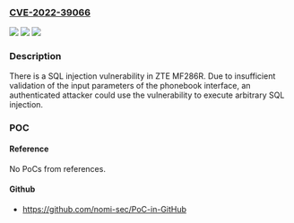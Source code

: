 ### [CVE-2022-39066](https://cve.mitre.org/cgi-bin/cvename.cgi?name=CVE-2022-39066)
![](https://img.shields.io/static/v1?label=Product&message=MF286R&color=blue)
![](https://img.shields.io/static/v1?label=Version&message=n%2Fa&color=blue)
![](https://img.shields.io/static/v1?label=Vulnerability&message=SQL%20injection&color=brighgreen)

### Description

There is a SQL injection vulnerability in ZTE MF286R. Due to insufficient validation of the input parameters of the phonebook interface, an authenticated attacker could use the vulnerability to execute arbitrary SQL injection.

### POC

#### Reference
No PoCs from references.

#### Github
- https://github.com/nomi-sec/PoC-in-GitHub

